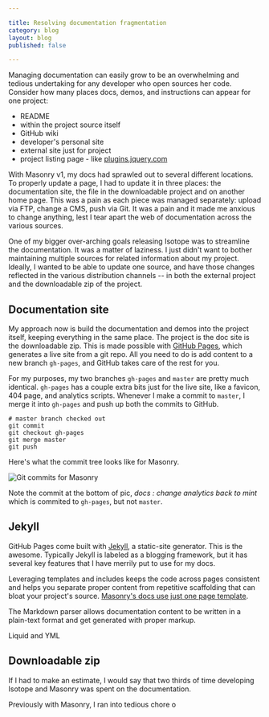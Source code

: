```yaml
---

title: Resolving documentation fragmentation
category: blog
layout: blog
published: false

---
```


Managing documentation can easily grow to be an overwhelming and tedious undertaking for any developer who open sources her code. Consider how many places docs, demos, and instructions can appear for one project:

+ README
+ within the project source itself
+ GitHub wiki
+ developer's personal site
+ external site just for project
+ project listing page - like [plugins.jquery.com](http://plugins.jquery.com/)

With Masonry v1, my docs had sprawled out to several different locations. To properly update a page, I had to update it in three places: the documentation site, the file in the downloadable project and on another home page. This was a pain as each piece was managed separately: upload via FTP, change a CMS, push via Git. It was a pain and it made me anxious to change anything, lest I tear apart the web of documentation across the various sources.

One of my bigger over-arching goals releasing Isotope was to streamline the documentation. It was a matter of laziness. I just didn't want to bother maintaining multiple sources for related information about my project. Ideally, I wanted to be able to update one source, and have those changes reflected in the various distribution channels -- in both the external project and the downloadable zip of the project.

## Documentation site

My approach now is build the documentation and demos into the project itself, keeping everything in the same place. The project is the doc site is the downloadable zip. This is made possible with [GitHub Pages](http://pages.github.com), which generates a live site from a git repo. All you need to do is add content to a new branch `gh-pages`, and GitHub takes care of the rest for you.

For my purposes, my two branches `gh-pages` and `master` are pretty much identical. `gh-pages` has a couple extra bits just for the live site, like a favicon, 404 page, and analytics scripts. Whenever I make a commit to `master`, I merge it into `gh-pages` and push up both the commits to GitHub.

    # master branch checked out
    git commit
    git checkout gh-pages
    git merge master
    git push

Here's what the commit tree looks like for Masonry.

![Git commits for Masonry](http://i.imgur.com/W3xk1.png)

Note the commit at the bottom of pic, _docs : change analytics back to mint_ which is commited to `gh-pages`, but not `master`.

## Jekyll

GitHub Pages come built with [Jekyll](https://github.com/mojombo/jekyll/wiki), a static-site generator. This is the awesome.  Typically Jekyll is labeled as a blogging framework, but it has several key features that I have merrily put to use for my docs.

Leveraging templates and includes keeps the code across pages consistent and helps you separate proper content from repetitive scaffolding that can bloat your project's source. [Masonry's docs use just one page template](https://github.com/desandro/masonry/blob/61b45b08bf3/_layouts/default.html).

The Markdown parser allows documentation content to be written in a plain-text format and get generated with proper markup.

Liquid and YML



## Downloadable zip



If I had to make an estimate, I would say that two thirds of time developing Isotope and Masonry was spent on the documentation. 

 Previously with Masonry, I ran into tedious chore o

